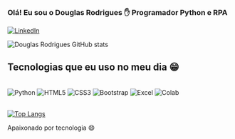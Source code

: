 
### Olá! Eu sou o Douglas Rodrigues ✋ Programador Python e RPA

[![LinkedIn](https://img.shields.io/badge/LinkedIn-0077B5?style=for-the-badge&logo=linkedin&logoColor=white)](https://www.linkedin.com/in/douglas-luiz-de-oliveira-rodrigues-1b2994240/)

![Douglas Rodrigues GitHub stats](https://github-readme-stats.vercel.app/api?username=Douglasrodrigues34&show_icons=true&theme=onedark)

## Tecnologias que eu uso no meu dia 😁

<div style="display: inline_block"><br/>
  <img align="center" alt="Python" src"https://img.shields.io/badge/Python-14354C?style=for-the-badge&logo=python&logoColor=white" />
  <img align="center" alt="HTML5" src="https://img.shields.io/badge/HTML5-E34F26?style=for-the-badge&logo=html5&logoColor=white" />
  <img align="center" alt="CSS3" src="https://img.shields.io/badge/CSS3-1572B6?style=for-the-badge&logo=css3&logoColor=white" />
  <img align="center" alt="Bootstrap" src="https://img.shields.io/badge/Bootstrap-563D7C?style=for-the-badge&logo=bootstrap&logoColor=white" />
  <img align="center" alt="Excel" src="https://img.shields.io/badge/Microsoft_Excel-217346?style=for-the-badge&logo=microsoft-excel&logoColor=white" />
  <img align="center" alt="Colab" src="https://img.shields.io/badge/Colab-F9AB00?style=for-the-badge&logo=googlecolab&color=525252" />
</div><br/>

[![Top Langs](https://github-readme-stats.vercel.app/api/top-langs/?username=Douglasrodrigues34&langs_count=8)](https://github.com/Douglasrodrigues34/github-readme-stats)

Apaixonado por tecnologia 😄
